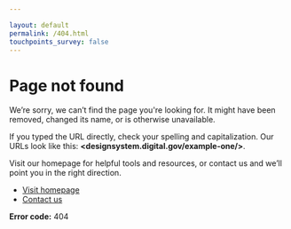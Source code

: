 ```yaml
---

layout: default
permalink: /404.html
touchpoints_survey: false
---
```

<div class="usa-section">
  <div class="grid-container">
    <div class="grid-row grid-gap">
      <main class="" id="main-content">
        <div class="usa-prose">
          <h1>Page not found</h1>
          <p class="usa-intro">
            We’re sorry, we can’t find the page you&#39;re looking for. It
            might have been removed, changed its name, or is otherwise
            unavailable.
          </p>
          <p>
            If you typed the URL directly, check your spelling and
            capitalization. Our URLs look like this:
            <strong>&lt;designsystem.digital.gov/example-one/&gt;</strong>.
          </p>
          <p>
            Visit our homepage for helpful tools and resources, or contact us and we’ll point you in the right direction.
          </p>
          <div class="margin-y-5">
            <ul class="usa-button-group">
              <li class="usa-button-group__item">
                <a href="{{ site.baseurl }}/" class="usa-button">
                  Visit homepage
                </a>
              </li>
              <li class="usa-button-group__item">
                <a href="mailto:{{ site.uswds_email }}" class="usa-button usa-button--outline">
                  Contact us
                </a>
              </li>
            </ul>
          </div>
          <p class="text-base"><strong>Error code:</strong> 404</p>
        </div>
      </main>
    </div>
  </div>
</div>
